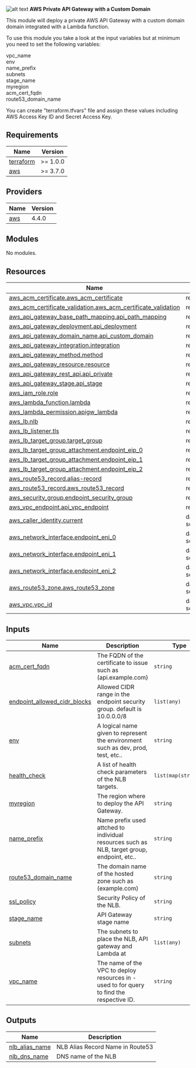 ![alt text](https://static.wixstatic.com/media/124f96_8a83557eacfb4174bea152b1a6a565d2~mv2.png/v1/crop/x_0,y_75,w_500,h_350/fill/w_187,h_131,al_c,usm_0.66_1.00_0.01,enc_auto/Cloudmates%20-%20Logo%20(3).png)
**AWS Private API Gateway with a Custom Domain**
                    
                            




This module will deploy a private AWS API Gateway with a custom domain domain integrated with a Lambda function. 

To use this module you take a look at the input variables but at minimum you need to set the following variables:

vpc_name           
env                
name_prefix        
subnets            
stage_name         
myregion           
acm_cert_fqdn      
route53_domain_name


You can create "terraform.tfvars" file and assign these values including AWS Access Key ID and Secret Access Key.

## Requirements

| Name                                                                      | Version  |
| ------------------------------------------------------------------------- | -------- |
| <a name="requirement_terraform"></a> [terraform](#requirement\_terraform) | >= 1.0.0 |
| <a name="requirement_aws"></a> [aws](#requirement\_aws)                   | >= 3.7.0 |

## Providers

| Name                                              | Version |
| ------------------------------------------------- | ------- |
| <a name="provider_aws"></a> [aws](#provider\_aws) | 4.4.0   |

## Modules

No modules.

## Resources

| Name                                                                                                                                                                    | Type        |
| ----------------------------------------------------------------------------------------------------------------------------------------------------------------------- | ----------- |
| [aws_acm_certificate.aws_acm_certificate](https://registry.terraform.io/providers/hashicorp/aws/latest/docs/resources/acm_certificate)                                  | resource    |
| [aws_acm_certificate_validation.aws_acm_certificate_validation](https://registry.terraform.io/providers/hashicorp/aws/latest/docs/resources/acm_certificate_validation) | resource    |
| [aws_api_gateway_base_path_mapping.api_path_mapping](https://registry.terraform.io/providers/hashicorp/aws/latest/docs/resources/api_gateway_base_path_mapping)         | resource    |
| [aws_api_gateway_deployment.api_deployment](https://registry.terraform.io/providers/hashicorp/aws/latest/docs/resources/api_gateway_deployment)                         | resource    |
| [aws_api_gateway_domain_name.api_custom_domain](https://registry.terraform.io/providers/hashicorp/aws/latest/docs/resources/api_gateway_domain_name)                    | resource    |
| [aws_api_gateway_integration.integration](https://registry.terraform.io/providers/hashicorp/aws/latest/docs/resources/api_gateway_integration)                          | resource    |
| [aws_api_gateway_method.method](https://registry.terraform.io/providers/hashicorp/aws/latest/docs/resources/api_gateway_method)                                         | resource    |
| [aws_api_gateway_resource.resource](https://registry.terraform.io/providers/hashicorp/aws/latest/docs/resources/api_gateway_resource)                                   | resource    |
| [aws_api_gateway_rest_api.api_private](https://registry.terraform.io/providers/hashicorp/aws/latest/docs/resources/api_gateway_rest_api)                                | resource    |
| [aws_api_gateway_stage.api_stage](https://registry.terraform.io/providers/hashicorp/aws/latest/docs/resources/api_gateway_stage)                                        | resource    |
| [aws_iam_role.role](https://registry.terraform.io/providers/hashicorp/aws/latest/docs/resources/iam_role)                                                               | resource    |
| [aws_lambda_function.lambda](https://registry.terraform.io/providers/hashicorp/aws/latest/docs/resources/lambda_function)                                               | resource    |
| [aws_lambda_permission.apigw_lambda](https://registry.terraform.io/providers/hashicorp/aws/latest/docs/resources/lambda_permission)                                     | resource    |
| [aws_lb.nlb](https://registry.terraform.io/providers/hashicorp/aws/latest/docs/resources/lb)                                                                            | resource    |
| [aws_lb_listener.tls](https://registry.terraform.io/providers/hashicorp/aws/latest/docs/resources/lb_listener)                                                          | resource    |
| [aws_lb_target_group.target_group](https://registry.terraform.io/providers/hashicorp/aws/latest/docs/resources/lb_target_group)                                         | resource    |
| [aws_lb_target_group_attachment.endpoint_eip_0](https://registry.terraform.io/providers/hashicorp/aws/latest/docs/resources/lb_target_group_attachment)                 | resource    |
| [aws_lb_target_group_attachment.endpoint_eip_1](https://registry.terraform.io/providers/hashicorp/aws/latest/docs/resources/lb_target_group_attachment)                 | resource    |
| [aws_lb_target_group_attachment.endpoint_eip_2](https://registry.terraform.io/providers/hashicorp/aws/latest/docs/resources/lb_target_group_attachment)                 | resource    |
| [aws_route53_record.alias-record](https://registry.terraform.io/providers/hashicorp/aws/latest/docs/resources/route53_record)                                           | resource    |
| [aws_route53_record.aws_route53_record](https://registry.terraform.io/providers/hashicorp/aws/latest/docs/resources/route53_record)                                     | resource    |
| [aws_security_group.endpoint_security_group](https://registry.terraform.io/providers/hashicorp/aws/latest/docs/resources/security_group)                                | resource    |
| [aws_vpc_endpoint.api_vpc_endpoint](https://registry.terraform.io/providers/hashicorp/aws/latest/docs/resources/vpc_endpoint)                                           | resource    |
| [aws_caller_identity.current](https://registry.terraform.io/providers/hashicorp/aws/latest/docs/data-sources/caller_identity)                                           | data source |
| [aws_network_interface.endpoint_eni_0](https://registry.terraform.io/providers/hashicorp/aws/latest/docs/data-sources/network_interface)                                | data source |
| [aws_network_interface.endpoint_eni_1](https://registry.terraform.io/providers/hashicorp/aws/latest/docs/data-sources/network_interface)                                | data source |
| [aws_network_interface.endpoint_eni_2](https://registry.terraform.io/providers/hashicorp/aws/latest/docs/data-sources/network_interface)                                | data source |
| [aws_route53_zone.aws_route53_zone](https://registry.terraform.io/providers/hashicorp/aws/latest/docs/data-sources/route53_zone)                                        | data source |
| [aws_vpc.vpc_id](https://registry.terraform.io/providers/hashicorp/aws/latest/docs/data-sources/vpc)                                                                    | data source |

## Inputs

| Name                                                                                                                         | Description                                                                                 | Type                | Default                             | Required |
| ---------------------------------------------------------------------------------------------------------------------------- | ------------------------------------------------------------------------------------------- | ------------------- | ----------------------------------- | :------: |
| <a name="input_acm_cert_fqdn"></a> [acm\_cert\_fqdn](#input\_acm\_cert\_fqdn)                                                | The FQDN of the certificate to issue such as (api.example.com)                              | `string`            | n/a                                 |   yes    |
| <a name="input_endpoint_allowed_cidr_blocks"></a> [endpoint\_allowed\_cidr\_blocks](#input\_endpoint\_allowed\_cidr\_blocks) | Allowed CIDR range in the endpoint security group. default is 10.0.0.0/8                    | `list(any)`         | <pre>[<br>  "10.0.0.0/8"<br>]</pre> |    no    |
| <a name="input_env"></a> [env](#input\_env)                                                                                  | A logical name given to represent the environment such as dev, prod, test, etc..            | `string`            | n/a                                 |   yes    |
| <a name="input_health_check"></a> [health\_check](#input\_health\_check)                                                     | A list of health check parameters of the NLB targets.                                       | `list(map(string))` | `[]`                                |    no    |
| <a name="input_myregion"></a> [myregion](#input\_myregion)                                                                   | The region where to deploy the API Gateway.                                                 | `string`            | n/a                                 |   yes    |
| <a name="input_name_prefix"></a> [name\_prefix](#input\_name\_prefix)                                                        | Name prefix used attched to individual resources such as NLB, target group, endpoint, etc.. | `string`            | `null`                              |    no    |
| <a name="input_route53_domain_name"></a> [route53\_domain\_name](#input\_route53\_domain\_name)                              | The domain name of the hosted zone such as (example.com)                                    | `string`            | n/a                                 |   yes    |
| <a name="input_ssl_policy"></a> [ssl\_policy](#input\_ssl\_policy)                                                           | Security Policy of the NLB.                                                                 | `string`            | `"ELBSecurityPolicy-2016-08"`       |    no    |
| <a name="input_stage_name"></a> [stage\_name](#input\_stage\_name)                                                           | API Gateway stage name                                                                      | `string`            | n/a                                 |   yes    |
| <a name="input_subnets"></a> [subnets](#input\_subnets)                                                                      | The subnets to place the NLB, API gateway and Lambda at                                     | `list(any)`         | n/a                                 |   yes    |
| <a name="input_vpc_name"></a> [vpc\_name](#input\_vpc\_name)                                                                 | The name of the VPC to deploy resources in - used to for query to find the respective ID.   | `string`            | n/a                                 |   yes    |

## Outputs

| Name                                                                               | Description                      |
| ---------------------------------------------------------------------------------- | -------------------------------- |
| <a name="output_nlb_alias_name"></a> [nlb\_alias\_name](#output\_nlb\_alias\_name) | NLB Alias Record Name in Route53 |
| <a name="output_nlb_dns_name"></a> [nlb\_dns\_name](#output\_nlb\_dns\_name)       | DNS name of the NLB              |
